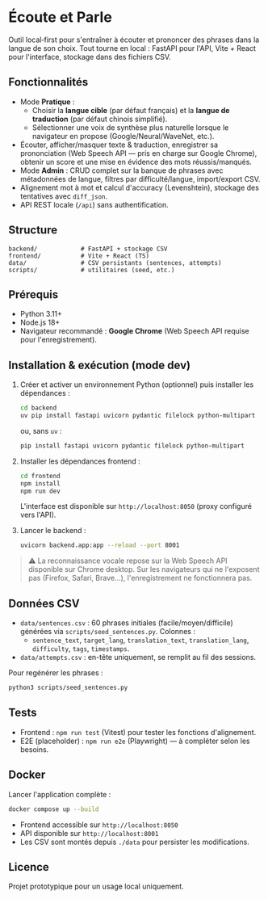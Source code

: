 # Écoute et Parle

Outil local‑first pour s'entraîner à écouter et prononcer des phrases dans la langue de son choix. Tout tourne en local : FastAPI pour l'API, Vite + React pour l'interface, stockage dans des fichiers CSV.

## Fonctionnalités
- Mode **Pratique** :
  - Choisir la **langue cible** (par défaut français) et la **langue de traduction** (par défaut chinois simplifié).
  - Sélectionner une voix de synthèse plus naturelle lorsque le navigateur en propose (Google/Neural/WaveNet, etc.).
- Écouter, afficher/masquer texte & traduction, enregistrer sa prononciation (Web Speech API — pris en charge sur Google Chrome), obtenir un score et une mise en évidence des mots réussis/manqués.
- Mode **Admin** : CRUD complet sur la banque de phrases avec métadonnées de langue, filtres par difficulté/langue, import/export CSV.
- Alignement mot à mot et calcul d'accuracy (Levenshtein), stockage des tentatives avec `diff_json`.
- API REST locale (`/api`) sans authentification.

## Structure
```
backend/            # FastAPI + stockage CSV
frontend/           # Vite + React (TS)
data/               # CSV persistants (sentences, attempts)
scripts/            # utilitaires (seed, etc.)
```

## Prérequis
- Python 3.11+
- Node.js 18+
- Navigateur recommandé : **Google Chrome** (Web Speech API requise pour l'enregistrement).

## Installation & exécution (mode dev)
1. Créer et activer un environnement Python (optionnel) puis installer les dépendances :
   ```bash
   cd backend
   uv pip install fastapi uvicorn pydantic filelock python-multipart
   ```
   ou, sans `uv` :
   ```bash
   pip install fastapi uvicorn pydantic filelock python-multipart
   ```

2. Installer les dépendances frontend :
   ```bash
   cd frontend
   npm install
   npm run dev
   ```
   L'interface est disponible sur `http://localhost:8050` (proxy configuré vers l'API).

3. Lancer le backend :
   ```bash
   uvicorn backend.app:app --reload --port 8001
   ```

> ⚠️ La reconnaissance vocale repose sur la Web Speech API disponible sur Chrome desktop. Sur les navigateurs qui ne l'exposent pas (Firefox, Safari, Brave…), l'enregistrement ne fonctionnera pas.

## Données CSV
- `data/sentences.csv` : 60 phrases initiales (facile/moyen/difficile) générées via `scripts/seed_sentences.py`. Colonnes :
  - `sentence_text`, `target_lang`, `translation_text`, `translation_lang`, `difficulty`, `tags`, `timestamps`.
- `data/attempts.csv` : en-tête uniquement, se remplit au fil des sessions.

Pour regénérer les phrases :
```bash
python3 scripts/seed_sentences.py
```

## Tests
- Frontend : `npm run test` (Vitest) pour tester les fonctions d'alignement.
- E2E (placeholder) : `npm run e2e` (Playwright) — à compléter selon les besoins.

## Docker
Lancer l'application complète :
```bash
docker compose up --build
```

- Frontend accessible sur `http://localhost:8050`
- API disponible sur `http://localhost:8001`
- Les CSV sont montés depuis `./data` pour persister les modifications.

## Licence
Projet prototypique pour un usage local uniquement.
